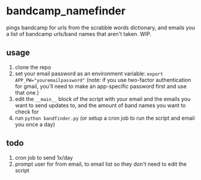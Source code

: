 # bandcamp_namefinder

pings bandcamp for urls from the scrabble words dictionary, and emails you a list of bandcamp urls/band names that aren't taken. WIP.

## usage
1. clone the repo
2. set your email password as an environment variable: ```export APP_PW="youremailpassword"```
(note: if you use two-factor authentication for gmail, you'll need to make an app-specific password first and use that one.)
3. edit the ```__main__``` block of the script with your email and the emails you want to send updates to, and the amount of band names you want to check for
4. run ```python bandfinder.py``` (or setup a cron job to run the script and email you once a day)

## todo
1. cron job to send 1x/day
2. prompt user for from email, to email list so they don't need to edit the script
